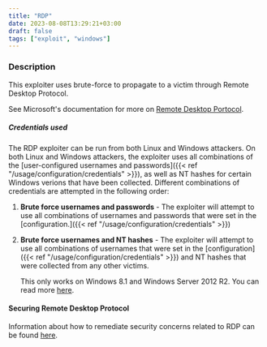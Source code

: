 ```yaml
---
title: "RDP"
date: 2023-08-08T13:29:21+03:00
draft: false
tags: ["exploit", "windows"]
---
```


### Description

This exploiter uses brute-force to propagate to a victim through Remote Desktop Protocol.

See Microsoft's documentation for more on [Remote Desktop Portocol](https://learn.microsoft.com/en-us/windows/win32/termserv/remote-desktop-protocol).


##### Credentials used

The RDP exploiter can be run from both Linux and Windows attackers.
On both Linux and Windows attackers, the
exploiter uses all combinations of the [user-configured usernames and
passwords]({{< ref "/usage/configuration/credentials" >}}), as well as NT hashes for certain Windows verions that have been collected.
Different combinations of credentials are attempted in the following order:

1. **Brute force usernames and passwords** - The exploiter will attempt to use
   all combinations of usernames and passwords that were set in the
   [configuration.]({{< ref "/usage/configuration/credentials" >}})


1. **Brute force usernames and NT hashes** - The exploiter will attempt to use
   all combinations of usernames that were set in the [configuration]({{< ref
   "/usage/configuration/credentials" >}}) and NT hashes that were
   collected from any other victims.

   This only works on Windows 8.1 and Windows Server 2012 R2. You can read more
   [here](https://www.kali.org/blog/passing-hash-remote-desktop/).


#### Securing Remote Desktop Protocol

Information about how to remediate security concerns related to RDP can be found
[here](https://www.microsoft.com/en-us/security/blog/2020/04/16/security-guidance-remote-desktop-adoption/).
